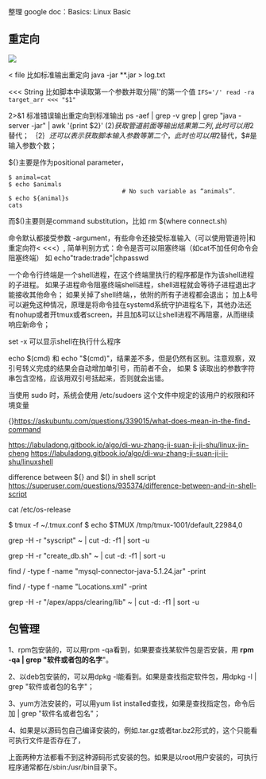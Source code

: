 整理 google doc：Basics: Linux Basic

## 重定向

![](C:/docs/docs_image/software/linux/linux_redirect01.png)

\< file 比如标准输出重定向 java -jar **.jar > log.txt

\<<< String 比如脚本中读取第一个参数并取分隔'\'的第一个值 ```IFS='/' read -ra target_arr <<< "$1"```

2>&1 标准错误输出重定向到标准输出
ps -aef | grep -v grep | grep "java -server -jar" | awk '{print $2}'
$(2)获取管道前面等输出结果第二列,此时可以用$2替代；
$｛2｝还可以表示获取脚本输入参数等第二个，此时也可以用$2替代，$#是输入参数个数；

${}主要是作为positional parameter，

```
$ animal=cat
$ echo $animals
                                # No such variable as “animals”.
$ echo ${animal}s
cats
```

而$()主要则是command substitution，比如
rm $(where connect.sh)


命令默认都接受参数 -argument，有些命令还接受标准输入（可以使用管道符|和重定向符< <<<）,
简单判别方式：命令是否可以阻塞终端（如cat不加任何命令会阻塞终端）
如 echo"trade:trade"|chpasswd 

一个命令行终端是一个shell进程，在这个终端里执行的程序都是作为该shell进程的子进程。
如果子进程命令阻塞终端shell进程，shell进程就会等待子进程退出才能接收其他命令；
如果关掉了shell终端，，依附的所有子进程都会退出；
加上&号可以避免这种情况，原理是将命令挂在systemd系统守护进程名下，其他办法还有nohup或者开tmux或者screen，并且加&可以让shell进程不再阻塞，从而继续响应新命令；

set -x 可以显示shell在执行什么程序

echo $(cmd) 和 echo "$(cmd)"，结果差不多，但是仍然有区别。注意观察，双引号转义完成的结果会自动增加单引号，而前者不会，
如果 $ 读取出的参数字符串包含空格，应该用双引号括起来，否则就会出错。

当使用 sudo 时，系统会使用 /etc/sudoers 这个文件中规定的该用户的权限和环境变量



{}https://askubuntu.com/questions/339015/what-does-mean-in-the-find-command

https://labuladong.gitbook.io/algo/di-wu-zhang-ji-suan-ji-ji-shu/linux-jin-cheng
https://labuladong.gitbook.io/algo/di-wu-zhang-ji-suan-ji-ji-shu/linuxshell

difference between ${} and $() in shell script https://superuser.com/questions/935374/difference-between-and-in-shell-script



cat /etc/os-release

$ tmux -f ~/.tmux.conf
$ echo $TMUX
/tmp/tmux-1001/default,22984,0

grep -H -r "syscript" ~ | cut -d: -f1 | sort -u

grep -H -r "create_db.sh" ~ | cut -d: -f1 | sort -u

find / -type f -name "mysql-connector-java-5.1.24.jar" -print

find / -type f -name "Locations.xml" -print

grep -H -r "/apex/apps/clearing/lib" ~ | cut -d: -f1 | sort -u



## 包管理

1、rpm包安装的，可以用rpm -qa看到，如果要查找某软件包是否安装，用 **rpm -qa | grep "软件或者包的名字**"。

2、以deb包安装的，可以用dpkg -l能看到。如果是查找指定软件包，用dpkg -l | grep "软件或者包的名字"；

3、yum方法安装的，可以用yum list installed查找，如果是查找指定包，命令后加 | grep "软件名或者包名"；

4、如果是以源码包自己编译安装的，例如.tar.gz或者tar.bz2形式的，这个只能看可执行文件是否存在了，

上面两种方法都看不到这种源码形式安装的包。如果是以root用户安装的，可执行程序通常都在/sbin:/usr/bin目录下。
